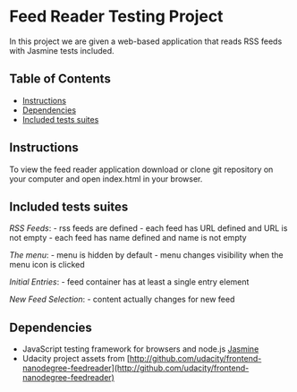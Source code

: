 # Feed Reader Testing Project

In this project we are given a web-based application that reads RSS feeds with Jasmine tests included.

## Table of Contents

* [Instructions](#instructions)
* [Dependencies](#dependencies)
* [Included tests suites](#tests)

## Instructions

To view the feed reader application download or clone git repository on your computer and open index.html in your browser.

## Included tests suites

 _RSS Feeds_:
	- rss feeds are defined
	- each feed has URL defined and URL is not empty
	- each feed has name defined and name is not empty

_The menu_:
	- menu is hidden by default
	- menu changes visibility when the menu icon is clicked

 _Initial Entries_:
	- feed container has at least a single entry element

_New Feed Selection_:
	- content actually changes for new feed

## Dependencies

- JavaScript testing framework for browsers and node.js [Jasmine](http://jasmine.github.io/)
- Udacity project assets from [http://github.com/udacity/frontend-nanodegree-feedreader](http://github.com/udacity/frontend-nanodegree-feedreader)